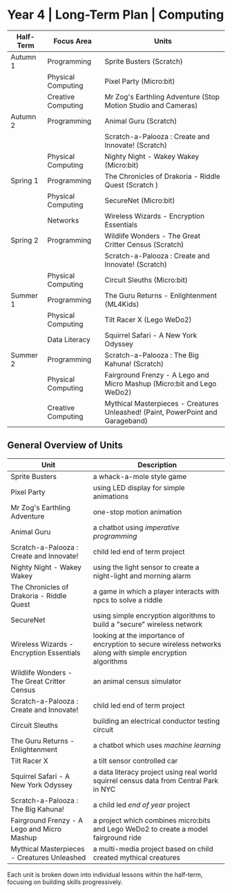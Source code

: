 # Year 4 | Long-Term Plan | Computing

| Half-Term       | Focus Area                    | Units                                      |
|-----------------|-------------------------------|--------------------------------------------|
| Autumn 1        | Programming                   | Sprite Busters (Scratch)                   |
|                 | Physical Computing            | Pixel Party (Micro:bit)                    |
|                 | Creative Computing            | Mr Zog's Earthling Adventure (Stop Motion Studio and Cameras)|
| Autumn 2        | Programming                   | Animal Guru (Scratch)                      |
|                 |                               | Scratch-a-Palooza : Create and Innovate! (Scratch)|
|                 | Physical Computing            | Nighty Night - Wakey Wakey (Micro:bit)     |
| Spring 1        | Programming                   | The Chronicles of Drakoria - Riddle Quest (Scratch )|
|                 | Physical Computing            | SecureNet (Micro:bit)                      |
|                 | Networks                      | Wireless Wizards - Encryption Essentials   |
| Spring 2        | Programming                   | Wildlife Wonders - The Great Critter Census (Scratch)|
|                 |                               | Scratch-a-Palooza : Create and Innovate! (Scratch)|
|                 | Physical Computing            | Circuit Sleuths (Micro:bit)                |
| Summer 1        | Programming                   | The Guru Returns - Enlightenment (ML4Kids) |
|                 | Physical Computing            | Tilt Racer X (Lego WeDo2)                  |
|                 | Data Literacy                 | Squirrel Safari - A New York Odyssey       |
| Summer 2        | Programming                   | Scratch-a-Palooza : The Big Kahuna! (Scratch)|
|                 | Physical Computing            | Fairground Frenzy - A Lego and Micro Mashup (Micro:bit and Lego WeDo2)|
|                 | Creative Computing            | Mythical Masterpieces - Creatures Unleashed! (Paint, PowerPoint and Garageband)|

## General Overview of Units

| Unit                          | Description                                     |
|-------------------------------|-------------------------------------------------|
| Sprite Busters                | a whack-a-mole style game                       |
| Pixel Party                   | using LED display for simple animations         |
| Mr Zog's Earthling Adventure  | one-stop motion animation                       |
| Animal Guru                   | a chatbot using *imperative programming*        |
| Scratch-a-Palooza : Create and Innovate! | child led end of term project        |
| Nighty Night - Wakey Wakey    | using the light sensor to create a night-light and morning alarm|
| The Chronicles of Drakoria - Riddle Quest | a game in which a player interacts with npcs to solve a riddle|
| SecureNet                     | using simple encryption algorithms to build a "secure" wireless network|
| Wireless Wizards - Encryption Essentials | looking at the importance of encryption to secure wireless networks along with simple encryption algorithms                                                             |
| Wildlife Wonders - The Great Critter Census | an animal census simulator        |
| Scratch-a-Palooza : Create and Innovate! | child led end of term project        | 
| Circuit Sleuths               | building an electrical conductor testing circuit|
| The Guru Returns - Enlightenment| a chatbot which uses *machine learning*       |
| Tilt Racer X                  | a tilt sensor controlled car                    |
| Squirrel Safari - A New York Odyssey| a data literacy project using real world squirrel census data from Central Park in NYC|
| Scratch-a-Palooza : The Big Kahuna!| a child led *end of year* project          |
| Fairground Frenzy - A Lego and Micro Mashup| a project which combines micro:bits and Lego WeDo2 to create a model fairground ride|
| Mythical Masterpieces - Creatures Unleashed| a multi-media project based on child created mythical creatures|

Each unit is broken down into individual lessons within the half-term, focusing on building skills progressively.
